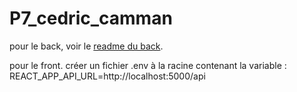 # P7_cedric_camman

pour le back, voir le [readme du back](https://github.com/Braconnier/P7_cedric_camman/blob/main/back/README.md).

pour le front. créer un fichier .env à la racine contenant la variable : REACT_APP_API_URL=http://localhost:5000/api
